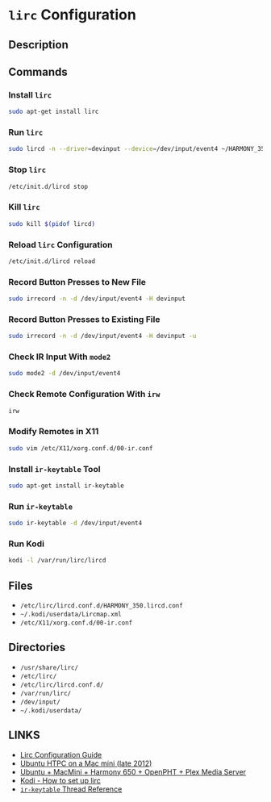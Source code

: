 # `lirc` Configuration

## Description

## Commands

### Install `lirc`
```bash
sudo apt-get install lirc
```

### Run `lirc`
```bash
sudo lircd -n --driver=devinput --device=/dev/input/event4 ~/HARMONY_350.lircd.conf
```

### Stop `lirc`
```bash
/etc/init.d/lircd stop
```

### Kill `lirc`
```bash
sudo kill $(pidof lircd)
```

### Reload `lirc` Configuration
```bash
/etc/init.d/lircd reload
```

### Record Button Presses to New File
```bash
sudo irrecord -n -d /dev/input/event4 -H devinput
```

### Record Button Presses to Existing File
```bash
sudo irrecord -n -d /dev/input/event4 -H devinput -u
```

### Check IR Input With `mode2`
```bash
sudo mode2 -d /dev/input/event4
```

### Check Remote Configuration With `irw`
```bash
irw
```

### Modify Remotes in X11
```bash
sudo vim /etc/X11/xorg.conf.d/00-ir.conf 
```

### Install `ir-keytable` Tool
```bash
sudo apt-get install ir-keytable
```

### Run `ir-keytable`
```bash
sudo ir-keytable -d /dev/input/event4
```

### Run Kodi
```bash
kodi -l /var/run/lirc/lircd
```

## Files
- `/etc/lirc/lircd.conf.d/HARMONY_350.lircd.conf`
- `~/.kodi/userdata/Lircmap.xml`
- `/etc/X11/xorg.conf.d/00-ir.conf`

## Directories
- `/usr/share/lirc/`
- `/etc/lirc/`
- `/etc/lirc/lircd.conf.d/`
- `/var/run/lirc/`
- `/dev/input/`
- `~/.kodi/userdata/`

## LINKS
- [Lirc Configuration Guide](http://www.lirc.org/html/configuration-guide.html)
- [Ubuntu HTPC on a Mac mini (late 2012)](https://davidlfvr.wordpress.com/2016/11/12/mac-mini-ubuntu-htpc/)
- [Ubuntu + MacMini + Harmony 650 + OpenPHT + Plex Media Server](https://trustdarkness.com/blog/2016/07/17/ubuntu-macmini-harmony-650-openpht-plex-media-server/)
- [Kodi - How to set up lirc](https://kodi.wiki/view/HOW-TO:Set_up_LIRC#Download_and_install_Lirc)
- [`ir-keytable` Thread Reference](https://askubuntu.com/questions/908810/ir-remote-ubuntu-17-04)

